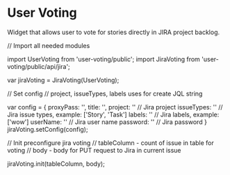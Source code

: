 <h1>User Voting</h1>

Widget that allows user to vote for stories directly in JIRA project backlog.

// Import all needed modules

import UserVoting from 'user-voting/public';
import JiraVoting from 'user-voting/public/api/jira';

var jiraVoting = JiraVoting(UserVoting);

// Set config
// project, issueTypes, labels uses for create JQL string

var config = {
  proxyPass: '',
  title: '',
  project: ''                       // Jira project
  issueTypes: ''                    // Jira issue types, example: ['Story', 'Task']
  labels: ''                        // Jira labels, example: ['wow']
  userName: ''                      // Jira user name
  password: ''                      // Jira password
}
jiraVoting.setConfig(config);

// Init preconfigure jira voting
// tableColumn - count of issue in table for voting
// body - body for PUT request to Jira in current issue

jiraVoting.init(tableColumn, body);
